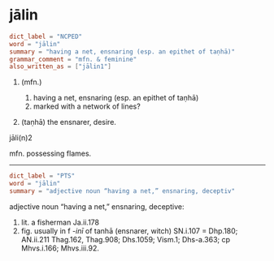 # jālin

``` toml
dict_label = "NCPED"
word = "jālin"
summary = "having a net, ensnaring (esp. an epithet of taṇhā)"
grammar_comment = "mfn. & feminine"
also_written_as = ["jālin1"]
```

1. (mfn.)
   1. having a net, ensnaring (esp. an epithet of taṇhā)
   2. marked with a network of lines?

2. (taṇhā) the ensnarer, desire.

jāli(n)2

mfn. possessing flames.

--------------------

``` toml
dict_label = "PTS"
word = "jālin"
summary = "adjective noun “having a net,” ensnaring, deceptiv"
```

adjective noun “having a net,” ensnaring, deceptive:

1. lit. a fisherman Ja.ii.178
2. fig. usually in f *\-inī* of tanhā (ensnarer, witch) SN.i.107 = Dhp.180; AN.ii.211 Thag.162, Thag.908; Dhs.1059; Vism.1; Dhs\-a.363; cp Mhvs.i.166; Mhvs.iii.92.

